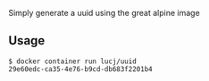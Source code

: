 Simply generate a uuid using the great alpine image

## Usage

```
$ docker container run lucj/uuid
29e60edc-ca35-4e76-b9cd-db683f2201b4
```
